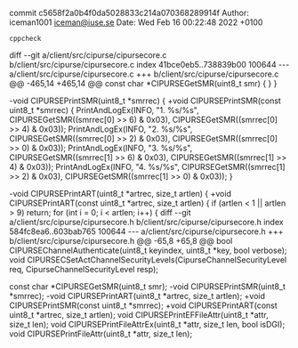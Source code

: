 commit c5658f2a0b4f0da5028833c214a070368289914f
Author: iceman1001 <iceman@iuse.se>
Date:   Wed Feb 16 00:22:48 2022 +0100

    cppcheck

diff --git a/client/src/cipurse/cipursecore.c b/client/src/cipurse/cipursecore.c
index 41bce0eb5..738839b00 100644
--- a/client/src/cipurse/cipursecore.c
+++ b/client/src/cipurse/cipursecore.c
@@ -465,14 +465,14 @@ const char *CIPURSEGetSMR(uint8_t smr) {
     }
 }
 
-void CIPURSEPrintSMR(uint8_t *smrrec) {
+void CIPURSEPrintSMR(const uint8_t *smrrec) {
     PrintAndLogEx(INFO, "1. %s/%s", CIPURSEGetSMR((smrrec[0] >> 6) & 0x03), CIPURSEGetSMR((smrrec[0] >> 4) & 0x03));
     PrintAndLogEx(INFO, "2. %s/%s", CIPURSEGetSMR((smrrec[0] >> 2) & 0x03), CIPURSEGetSMR((smrrec[0] >> 0) & 0x03));
     PrintAndLogEx(INFO, "3. %s/%s", CIPURSEGetSMR((smrrec[1] >> 6) & 0x03), CIPURSEGetSMR((smrrec[1] >> 4) & 0x03));
     PrintAndLogEx(INFO, "4. %s/%s", CIPURSEGetSMR((smrrec[1] >> 2) & 0x03), CIPURSEGetSMR((smrrec[1] >> 0) & 0x03));
 }
 
-void CIPURSEPrintART(uint8_t *artrec, size_t artlen) {
+void CIPURSEPrintART(const uint8_t *artrec, size_t artlen) {
     if (artlen < 1 || artlen > 9)
         return;
     for (int i = 0; i < artlen; i++) {
diff --git a/client/src/cipurse/cipursecore.h b/client/src/cipurse/cipursecore.h
index 584fc8ea6..603bab765 100644
--- a/client/src/cipurse/cipursecore.h
+++ b/client/src/cipurse/cipursecore.h
@@ -65,8 +65,8 @@ bool CIPURSEChannelAuthenticate(uint8_t keyindex, uint8_t *key, bool verbose);
 void CIPURSECSetActChannelSecurityLevels(CipurseChannelSecurityLevel req, CipurseChannelSecurityLevel resp);
 
 const char *CIPURSEGetSMR(uint8_t smr);
-void CIPURSEPrintSMR(uint8_t *smrrec);
-void CIPURSEPrintART(uint8_t *artrec, size_t artlen);
+void CIPURSEPrintSMR(const uint8_t *smrrec);
+void CIPURSEPrintART(const uint8_t *artrec, size_t artlen);
 void CIPURSEPrintEFFileAttr(uint8_t *attr, size_t len);
 void CIPURSEPrintFileAttrEx(uint8_t *attr, size_t len, bool isDGI);
 void CIPURSEPrintFileAttr(uint8_t *attr, size_t len);
